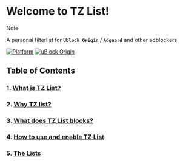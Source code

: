 # **Welcome to TZ List!**
> [!NOTE]
> A personal filterlist for **`Ublock Origin`** / **`Adguard`** and other adblockers

[![Platform](https://img.shields.io/badge/chrome%20|%20firefox%20|%20brave-platform?style=for-the-badge&label=platform&labelColor=21262d&color=238636)](#)
[![uBlock Origin](https://img.shields.io/badge/uBlock-Origin?style=for-the-badge&logo=ublockorigin&labelColor=21262d&color=800000)](https://ublockorigin.com/)

## Table of Contents

### 1. [What is TZ List?](#what-is-tz-list)

### 2. [Why TZ list?](#why-tz-list)

### 3. [What does TZ List blocks?](#so-what-does-badblock-block)

### 4. [How to use and enable TZ List](#how-to-use-enable-tz-list)

### 5. [The Lists](#the-lists)
